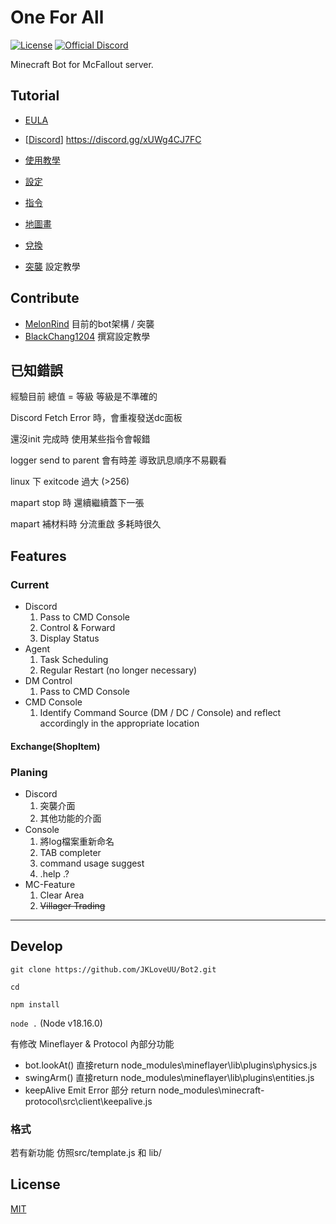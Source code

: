 # One For All 
[![License](https://img.shields.io/github/license/PKUFlyingPig/cs-self-learning)](https://github.com/JKLoveUU/One-For-All-Minecraft-Bot/blob/main/LICENSE)
[![Official Discord](https://img.shields.io/static/v1.svg?label=OFFICIAL&message=DISCORD&color=blue&logo=discord&style=for-the-badge)](https://discord.gg/xUWg4CJ7FC)

Minecraft Bot for McFallout server.

## Tutorial
- [EULA](docs/zh_tw/eula.md)

- [[Discord](https://discord.gg/xUWg4CJ7FC)] https://discord.gg/xUWg4CJ7FC 
- [使用教學](docs/zh_tw/usage.md)
- [設定](docs/zh_tw/setting.md)
- [指令](docs/zh_tw/commands.md)
- [地圖畫](docs/zh_tw/Mapart.md)
- [兌換](docs/zh_tw/CraftAndExchange.md)

- [突襲](docs/zh_tw/setting.md) 設定教學

## Contribute
- [MelonRind](https://github.com/aMelonRind) 目前的bot架構 / 突襲 
- [BlackChang1204](https://github.com/BlackChang1204) 撰寫設定教學
## 已知錯誤

經驗目前 總值 = 等級  等級是不準確的

Discord Fetch Error 時，會重複發送dc面板

還沒init 完成時 使用某些指令會報錯

logger send to parent 會有時差 導致訊息順序不易觀看

linux 下  exitcode 過大 (>256) 

mapart stop 時 還續繼續蓋下一張 

mapart 補材料時 分流重啟 多耗時很久

## Features
### Current
* Discord
    1. Pass to CMD Console
    2. Control & Forward
    3. Display Status
* Agent
    1. Task Scheduling
    2. Regular Restart (no longer necessary)
* DM Control
    1. Pass to CMD Console
* CMD Console
    1. Identify Command Source (DM / DC / Console)
    and reflect accordingly in the appropriate location
#### Exchange(ShopItem) 

### Planing
* Discord
    1. 突襲介面
    2. 其他功能的介面
* Console
    1. 將log檔案重新命名
    2. TAB completer
    3. command usage suggest
    4. .help .?
* MC-Feature
    1. Clear Area
    2. ~~Villager Trading~~
--- 
## Develop

`git clone https://github.com/JKLoveUU/Bot2.git`

`cd `

`npm install`

`node .`
(Node v18.16.0)

有修改 Mineflayer & Protocol 內部分功能

- bot.lookAt() 直接return
    node_modules\mineflayer\lib\plugins\physics.js
- swingArm() 直接return
    node_modules\mineflayer\lib\plugins\entities.js
- keepAlive Emit Error 部分 return
    node_modules\minecraft-protocol\src\client\keepalive.js

### 格式
若有新功能 仿照src/template.js 和 lib/


## License
[MIT](/LICENSE)